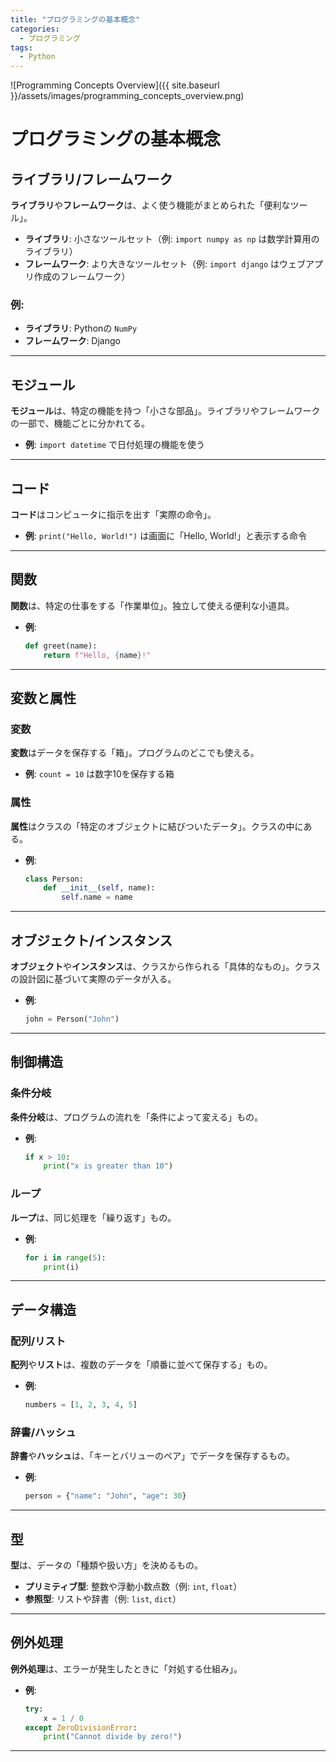 ```yaml
---
title: "プログラミングの基本概念"
categories:
  - プログラミング
tags:
  - Python
---
```


![Programming Concepts Overview]({{ site.baseurl }}/assets/images/programming_concepts_overview.png)



# プログラミングの基本概念

## ライブラリ/フレームワーク

**ライブラリ**や**フレームワーク**は、よく使う機能がまとめられた「便利なツール」。

- **ライブラリ**: 小さなツールセット（例: `import numpy as np` は数学計算用のライブラリ）
- **フレームワーク**: より大きなツールセット（例: `import django` はウェブアプリ作成のフレームワーク）

### 例:

- **ライブラリ**: Pythonの `NumPy`
- **フレームワーク**: Django

---

## モジュール

**モジュール**は、特定の機能を持つ「小さな部品」。ライブラリやフレームワークの一部で、機能ごとに分かれてる。

- **例**: `import datetime` で日付処理の機能を使う

---

## コード

**コード**はコンピュータに指示を出す「実際の命令」。

- **例**: `print("Hello, World!")` は画面に「Hello, World!」と表示する命令

---

## 関数

**関数**は、特定の仕事をする「作業単位」。独立して使える便利な小道具。

- **例**:
    ```python
    def greet(name):
        return f"Hello, {name}!"
    ```

---

## 変数と属性

### 変数

**変数**はデータを保存する「箱」。プログラムのどこでも使える。

- **例**: `count = 10` は数字10を保存する箱

### 属性

**属性**はクラスの「特定のオブジェクトに結びついたデータ」。クラスの中にある。

- **例**:
    ```python
    class Person:
        def __init__(self, name):
            self.name = name
    ```

---

## オブジェクト/インスタンス

**オブジェクト**や**インスタンス**は、クラスから作られる「具体的なもの」。クラスの設計図に基づいて実際のデータが入る。

- **例**:
    ```python
    john = Person("John")
    ```

---

## 制御構造

### 条件分岐

**条件分岐**は、プログラムの流れを「条件によって変える」もの。

- **例**:
    ```python
    if x > 10:
        print("x is greater than 10")
    ```

### ループ

**ループ**は、同じ処理を「繰り返す」もの。

- **例**:
    ```python
    for i in range(5):
        print(i)
    ```

---

## データ構造

### 配列/リスト

**配列**や**リスト**は、複数のデータを「順番に並べて保存する」もの。

- **例**:
    ```python
    numbers = [1, 2, 3, 4, 5]
    ```

### 辞書/ハッシュ

**辞書**や**ハッシュ**は、「キーとバリューのペア」でデータを保存するもの。

- **例**:
    ```python
    person = {"name": "John", "age": 30}
    ```

---

## 型

**型**は、データの「種類や扱い方」を決めるもの。

- **プリミティブ型**: 整数や浮動小数点数（例: `int`, `float`）
- **参照型**: リストや辞書（例: `list`, `dict`）

---

## 例外処理

**例外処理**は、エラーが発生したときに「対処する仕組み」。

- **例**:
    ```python
    try:
        x = 1 / 0
    except ZeroDivisionError:
        print("Cannot divide by zero!")
    ```

---